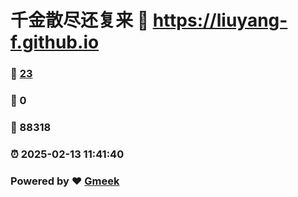 # 千金散尽还复来 :link: https://liuyang-f.github.io 
### :page_facing_up: [23](https://liuyang-f.github.io/tag.html) 
### :speech_balloon: 0 
### :hibiscus: 88318 
### :alarm_clock: 2025-02-13 11:41:40 
### Powered by :heart: [Gmeek](https://github.com/Meekdai/Gmeek)
